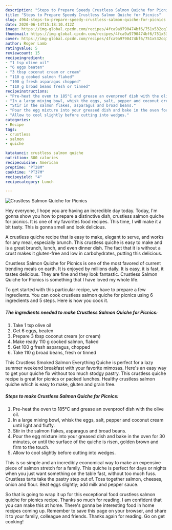 ```yaml
---
description: "Steps to Prepare Speedy Crustless Salmon Quiche for Picnics"
title: "Steps to Prepare Speedy Crustless Salmon Quiche for Picnics"
slug: 4964-steps-to-prepare-speedy-crustless-salmon-quiche-for-picnics
date: 2020-06-14T15:18:10.412Z
image: https://img-global.cpcdn.com/recipes/4fca9a9790474bf6/751x532cq70/crustless-salmon-quiche-for-picnics-recipe-main-photo.jpg
thumbnail: https://img-global.cpcdn.com/recipes/4fca9a9790474bf6/751x532cq70/crustless-salmon-quiche-for-picnics-recipe-main-photo.jpg
cover: https://img-global.cpcdn.com/recipes/4fca9a9790474bf6/751x532cq70/crustless-salmon-quiche-for-picnics-recipe-main-photo.jpg
author: Roger Lamb
ratingvalue: 5
reviewcount: 15
recipeingredient:
- "1 tsp olive oil"
- "6 eggs beaten"
- "3 tbsp coconut cream or cream"
- "110 g cooked salmon flaked"
- "100 g fresh asparagus chopped"
- "110 g broad beans fresh or tinned"
recipeinstructions:
- "Pre-heat the oven to 185°C and grease an ovenproof dish with the olive oil."
- "In a large mixing bowl, whisk the eggs, salt, pepper and coconut cream until light and fluffy."
- "Stir in the salmon flakes, asparagus and broad beans."
- "Pour the egg mixture into your greased dish and bake in the oven for 30 minutes, or until the surface of the quiche is risen, golden brown and firm to the touch."
- "Allow to cool slightly before cutting into wedges."
categories:
- Recipe
tags:
- crustless
- salmon
- quiche

katakunci: crustless salmon quiche 
nutrition: 300 calories
recipecuisine: American
preptime: "PT28M"
cooktime: "PT37M"
recipeyield: "4"
recipecategory: Lunch

---
```



![Crustless Salmon Quiche for Picnics](https://img-global.cpcdn.com/recipes/4fca9a9790474bf6/751x532cq70/crustless-salmon-quiche-for-picnics-recipe-main-photo.jpg)

Hey everyone, I hope you are having an incredible day today. Today, I'm gonna show you how to prepare a distinctive dish, crustless salmon quiche for picnics. It is one of my favorites food recipes. This time, I will make it a bit tasty. This is gonna smell and look delicious.

A crustless quiche recipe that is easy to make, elegant to serve, and works for any meal, especially brunch. This crustless quiche is easy to make and is a great brunch, lunch, and even dinner dish. The fact that it is without a crust makes it gluten-free and low in carbohydrates, putting this delicious.

Crustless Salmon Quiche for Picnics is one of the most favored of current trending meals on earth. It is enjoyed by millions daily. It is easy, it is fast, it tastes delicious. They are fine and they look fantastic. Crustless Salmon Quiche for Picnics is something that I have loved my whole life.


To get started with this particular recipe, we have to prepare a few ingredients. You can cook crustless salmon quiche for picnics using 6 ingredients and 5 steps. Here is how you cook it.

<!--inarticleads1-->

##### The ingredients needed to make Crustless Salmon Quiche for Picnics:

1. Take 1 tsp olive oil
1. Get 6 eggs, beaten
1. Prepare 3 tbsp coconut cream (or cream)
1. Make ready 110 g cooked salmon, flaked
1. Get 100 g fresh asparagus, chopped
1. Take 110 g broad beans, fresh or tinned


This Crustless Smoked Salmon Everything Quiche is perfect for a lazy summer weekend breakfast with your favorite mimosas. Here&#39;s an easy way to get your quiche fix without too much stodgy pastry. This crustless quiche recipe is great for picnics or packed lunches. Healthy crustless salmon quiche which is easy to make, gluten and grain free. 

<!--inarticleads2-->

##### Steps to make Crustless Salmon Quiche for Picnics:

1. Pre-heat the oven to 185°C and grease an ovenproof dish with the olive oil.
1. In a large mixing bowl, whisk the eggs, salt, pepper and coconut cream until light and fluffy.
1. Stir in the salmon flakes, asparagus and broad beans.
1. Pour the egg mixture into your greased dish and bake in the oven for 30 minutes, or until the surface of the quiche is risen, golden brown and firm to the touch.
1. Allow to cool slightly before cutting into wedges.


This is so simple and an incredibly economical way to make an expensive piece of salmon stretch for a family. This quiche is perfect for days or nights when you just want something on the table fast, without too much fuss. Crustless tarts take the pastry step out of. Toss together salmon, cheeses, onion and flour. Beat eggs slightly; add milk and pepper sauce. 

So that is going to wrap it up for this exceptional food crustless salmon quiche for picnics recipe. Thanks so much for reading. I am confident that you can make this at home. There's gonna be interesting food in home recipes coming up. Remember to save this page on your browser, and share it to your family, colleague and friends. Thanks again for reading. Go on get cooking!
